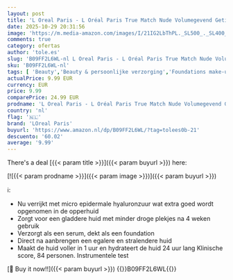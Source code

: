 ```yaml
---
layout: post
title: 'L Oreal Paris - L Oréal Paris True Match Nude Volumegevend Getint Serum Foundation met hyaluronzuur - 0.5-2 Very Light - 30ml - Vegan - GESCHIKT VOOR alle huidtypes - VERZORGT als een serum  dekt als een foundation'
date: 2025-10-29 20:31:56
image: 'https://m.media-amazon.com/images/I/21IG2LbThPL._SL500_._SL400_.jpg'
comments: true
category: ofertas
author: 'tole.es'
slug: 'B09FF2L6WL-nl L Oreal Paris - L Oréal Paris True Match Nude Volumegevend...'
sku: 'B09FF2L6WL-nl'
tags: [ 'Beauty','Beauty & persoonlijke verzorging','Foundations make-up','Gezichtsmake-up','Make-up','loreal paris','🇳🇱', ]
actualPrice: 9.99 EUR
currency: EUR
price: 9.99
comparePrice: 24.99 EUR
prodname: 'L Oreal Paris - L Oréal Paris True Match Nude Volumegevend Getint Serum Foundation met hyaluronzuur - 0.5-2 Very Light - 30ml - Vegan - GESCHIKT VOOR alle huidtypes - VERZORGT als een serum  dekt als een foundation'
country: 'nl'
flag: '🇳🇱'
brand: 'LOreal Paris'
buyurl: 'https://www.amazon.nl/dp/B09FF2L6WL/?tag=tolees0b-21'
descuento: '60.02'
average: '9.99'
---
```


There's a deal [{{< param title >}}]({{< param buyurl >}})  here:

[![{{< param prodname >}}]({{< param image >}})]({{< param buyurl >}})

ℹ️:

- Nu verrijkt met micro epidermale hyaluronzuur wat extra goed wordt opgenomen in de opperhuid
- Zorgt voor een gladdere huid met minder droge plekjes na 4 weken gebruik
- Verzorgt als een serum, dekt als een foundation
- Direct na aanbrengen een egalere en stralendere huid
- Maakt de huid voller in 1 uur en hydrateert de huid 24 uur lang Klinische score, 84 personen. Instrumentele test

[🛒 Buy it now!!]({{< param buyurl >}})
{{<world>}}B09FF2L6WL{{</world>}}
